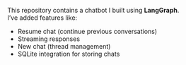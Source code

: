 This repository contains a chatbot I built using **LangGraph**.  
I’ve added features like:  
- Resume chat (continue previous conversations)  
- Streaming responses   
- New chat (thread management)  
- SQLite integration for storing chats  
 

